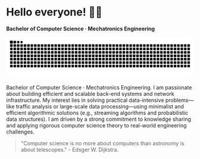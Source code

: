# Hello everyone! 👋🏻

**Bachelor of Computer Science · Mechatronics Engineering**

![Snake animation dark](https://raw.githubusercontent.com/augvstTTY/augvstTTY/main/github-snake-dark.svg)

Bachelor of Computer Science · Mechatronics Engineering. I am passionate about building efficient and scalable back-end systems and network infrastructure. My interest lies in solving practical data-intensive problems—like traffic analysis or large-scale data processing—using minimalist and efficient algorithmic solutions (e.g., streaming algorithms and probabilistic data structures). I am driven by a strong commitment to knowledge sharing and applying rigorous computer science theory to real-world engineering challenges.

<Blockquote>
"Computer science is no more about computers than astronomy is about telescopes." - Edsger W. Dijkstra.
</Blockquote>









